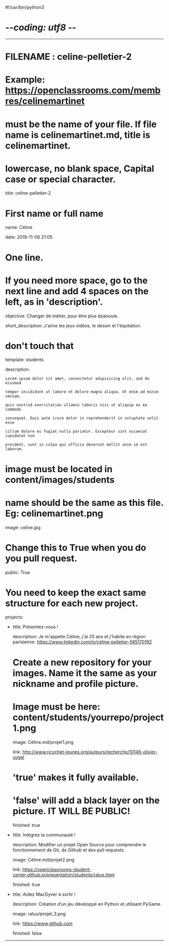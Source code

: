 #!/usr/bin/python3 
# -*-coding: utf8 -*-

---


# FILENAME : celine-pelletier-2

# Example: https://openclassrooms.com/membres/celinemartinet

# must be the name of your file. If file name is celinemartinet.md, title is celinemartinet.

# lowercase, no blank space, Capital case or special character.

title: celine-pelletier-2


# First name or full name

name: Céline

date: 2019-11-06 21:05


# One line.

# If you need more space, go to the next line and add 4 spaces on the left, as in 'description'.

objective: Changer de métier, pour être plus épanouie.

short_description: J'aime les jeux vidéos, le dessin et l'équitation.


# don't touch that

template: students

description:

    Lorem ipsum dolor sit amet, consectetur adipisicing elit, sed do eiusmod

    tempor incididunt ut labore et dolore magna aliqua. Ut enim ad minim veniam,

    quis nostrud exercitation ullamco laboris nisi ut aliquip ex ea commodo

    consequat. Duis aute irure dolor in reprehenderit in voluptate velit esse

    cillum dolore eu fugiat nulla pariatur. Excepteur sint occaecat cupidatat non

    proident, sunt in culpa qui officia deserunt mollit anim id est laborum.


# image must be located in content/images/students

# name should be the same as this file. Eg: celinemartinet.png

image: celine.jpg


# Change this to True when you do you pull request.

public: True


# You need to keep the exact same structure for each new project.

projects:

  - title: Présentez-vous !

    description: Je m'appelle Céline, j'ai 25 ans et j'habite en région parisienne. https://www.linkedin.com/in/céline-pelletier-585170192

    # Create a new repository for your images. Name it the same as your nickname and profile picture.

    # Image must be here: content/students/yourrepo/project1.png

    image: Céline.md/projet1.png

    link: http://www.ricochet-jeunes.org/auteurs/recherche/10146-olivier-vogel

    # 'true' makes it fully available.

    # 'false' will add a black layer on the picture. IT WILL BE PUBLIC!

    finished: true

  - title: Intégrez la communauté !

    description: Modifier un projet Open Source pour comprendre le fonctionnement de Git, de Github et des pull requests. 

    image: Céline.md/projet2.png

    link: https://openclassrooms-student-center.github.io/presentation/students/ratus.html

    finished: true

  - title: Aidez MacGyver à sortir !

    description: Création d’un jeu développé en Python et utilisant PyGame.

    image: ratus/projet_3.png

    link: https://www.github.com

    finished: false

---
